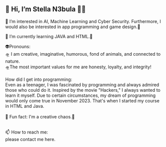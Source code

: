  👋 Hi, I’m Stella N3bula 👩‍🚀
-
👀 I’m interested in AI, Machine Learning and Cyber Security.
  Furthermore, I would also be interested in app programming and game design.👀

🌱 I’m currently learning JAVA and HTML.🌱

👽Pronouns: <br>
🛸 I am creative, imaginative, humorous, fond of animals, and connected to nature. <br>
      🛸The most important values for me are honesty, loyalty, and integrity!
 <br><br>
How did I get into programming: <br>
Even as a teenager, I was fascinated by programming and always admired those who could do it. 
Inspired by the movie "Hackers," I always wanted to learn it myself. 
Due to certain circumstances, my dream of programming would only come true in November 2023. 
That's when I started my course in HTML and Java.
<br><br>
🤖 Fun fact: I'm a creative chaos.🤖

<br>
📫 How to reach me: <br>
please contact me here.



  

<!---
StellaN3bula/StellaN3bula is a ✨ special ✨ repository because its `README.md` (this file) appears on your GitHub profile.
You can click the Preview link to take a look at your changes.
--->
